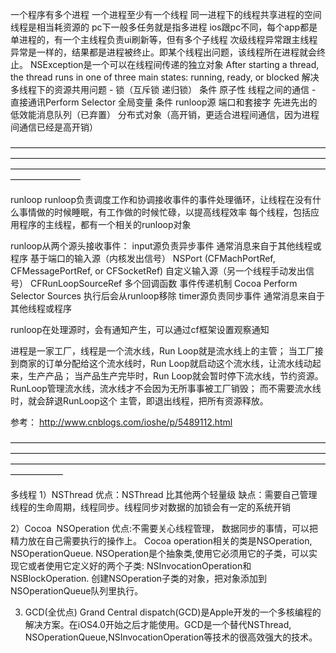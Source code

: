 


一个程序有多个进程 一个进程至少有一个线程 同一进程下的线程共享进程的空间 线程是相当耗资源的
pc下一般多任务就是指多进程
ios跟pc不同，每个app都是单进程的，有一个主线程负责ui刷新等，但有多个子线程
次级线程异常跟主线程异常是一样的，结果都是进程被终止。即某个线程出问题，该线程所在进程就会终止。
NSException是一个可以在线程间传递的独立对象
After starting a thread, the thread runs in one of three main states: running, ready, or blocked
解决多线程下的资源共用问题 - 锁（互斥锁 递归锁） 条件 原子性
线程之间的通信 - 直接通讯Perform Selector 全局变量 条件 runloop源 端口和套接字 先进先出的低效能消息队列（已弃置） 分布式对象（高开销，更适合进程间通信，因为进程间通信已经是高开销）

————————————————————————————————————————————————————————————————————————————————————————————————————————————————————

runloop
runloop负责调度工作和协调接收事件的事件处理循环，让线程在没有什么事情做的时候睡眠，有工作做的时候忙碌，以提高线程效率
每个线程，包括应用程序的主线程，都有一个相关的runloop对象

runloop从两个源头接收事件：
input源负责异步事件 通常消息来自于其他线程或程序
  基于端口的输入源（内核发出信号）
    NSPort (CFMachPortRef, CFMessagePortRef, or CFSocketRef)
  自定义输入源（另一个线程手动发出信号）
    CFRunLoopSourceRef 多个回调函数 事件传递机制
  Cocoa Perform Selector Sources
    执行后会从runloop移除
timer源负责同步事件 通常消息来自于其他线程或程序

runloop在处理源时，会有通知产生，可以通过cf框架设置观察通知

进程是一家工厂，线程是一个流水线，Run Loop就是流水线上的主管；
当工厂接到商家的订单分配给这个流水线时，Run Loop就启动这个流水线，让流水线动起来，生产产品；
当产品生产完毕时，Run Loop就会暂时停下流水线，节约资源。
RunLoop管理流水线，流水线才不会因为无所事事被工厂销毁；
而不需要流水线时，就会辞退RunLoop这个 主管，即退出线程，把所有资源释放。

参考：
http://www.cnblogs.com/ioshe/p/5489112.html


——————————————————————————————————————————————————————————————————————————————————————————————————————————————————



多线程
1）NSThread
优点：NSThread 比其他两个轻量级
缺点：需要自己管理线程的生命周期，线程同步。线程同步对数据的加锁会有一定的系统开销

2）Cocoa  NSOperation
优点:不需要关心线程管理， 数据同步的事情，可以把精力放在自己需要执行的操作上。
Cocoa operation相关的类是NSOperation, NSOperationQueue.
NSOperation是个抽象类,使用它必须用它的子类，可以实现它或者使用它定义好的两个子类: NSInvocationOperation和NSBlockOperation.
创建NSOperation子类的对象，把对象添加到NSOperationQueue队列里执行。

3) GCD(全优点)
Grand Central dispatch(GCD)是Apple开发的一个多核编程的解决方案。在iOS4.0开始之后才能使用。GCD是一个替代NSThread, NSOperationQueue,NSInvocationOperation等技术的很高效强大的技术。
